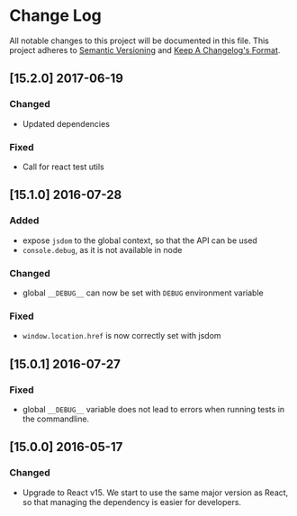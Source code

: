 # Change Log
All notable changes to this project will be documented in this file.
This project adheres to [Semantic Versioning](http://semver.org/) and [Keep A Changelog's Format](http://keepachangelog.com/).

## [15.2.0] 2017-06-19
### Changed
- Updated dependencies
### Fixed
- Call for react test utils

## [15.1.0] 2016-07-28
### Added
- expose `jsdom` to the global context, so that the API can be used
- `console.debug`, as it is not available in node

### Changed
- global `__DEBUG__` can now be set with `DEBUG` environment variable

### Fixed
- `window.location.href` is now correctly set with jsdom

## [15.0.1] 2016-07-27
### Fixed
- global `__DEBUG__` variable does not lead to errors when running tests in the commandline.

## [15.0.0] 2016-05-17
### Changed
- Upgrade to React v15. We start to use the same major version as React, so that managing the dependency is easier for developers.
